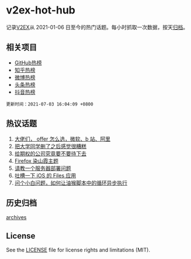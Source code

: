 # v2ex-hot-hub

 记录[V2EX](https://www.v2ex.com/)从 2021-01-06 日至今的热门话题。每小时抓取一次数据，按天[归档](archives)。
 
 ## 相关项目

- [GitHub热榜](https://github.com/snaildev/github-hot-hub)
- [知乎热榜](https://github.com/snaildev/zhihu-hot-hub)
- [微博热榜](https://github.com/snaildev/weibo-hot-hub)
- [头条热榜](https://github.com/snaildev/toutiao-hot-hub)
- [抖音热榜](https://github.com/snaildev/douyin-hot-hub)


 `更新时间：2021-07-03 16:04:09 +0800`

## 热议话题

1. [大佬们， offer 怎么选，微软、b 站、阿里](https://www.v2ex.com/t/787201)
1. [把大学同学删了之后感觉很糟糕](https://www.v2ex.com/t/787210)
1. [给期权的公司究竟要不要待下去](https://www.v2ex.com/t/787259)
1. [Firefox 染山霞主题](https://www.v2ex.com/t/787228)
1. [请教一个服务器部署问题](https://www.v2ex.com/t/787220)
1. [吐槽一下 iOS 的 Files 应用](https://www.v2ex.com/t/787243)
1. [问个小白问题，如何让油猴脚本中的循环异步执行](https://www.v2ex.com/t/787256)

## 历史归档

[archives](archives)

## License

See the [LICENSE](LICENSE) file for license rights and limitations (MIT).
